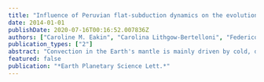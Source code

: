 ```yaml
---
title: "Influence of Peruvian flat-subduction dynamics on the evolution of western Amazonia"
date: 2014-01-01
publishDate: 2020-07-16T00:16:52.007836Z
authors: ["Caroline M. Eakin", "Carolina Lithgow-Bertelloni", "Federico M. Davila"]
publication_types: ["2"]
abstract: "Convection in the Earth's mantle is mainly driven by cold, dense subducting slabs, but relatively little is known about how 3D variations in slab morphology and buoyancy affect mantle flow or how the surface above deforms in response (i.e. dynamic topography). We investigate this problem by studying the dynamics of an active region of flat-slab subduction located in Peru in South America. Here the slab geometry is well known, based on the regional seismicity, and we have observations from the local geological record to validate our models. Of particular interest is the widespread subsidence and deposition of the Solimoes Formation across western Amazonia that coincided with the development of the Peruvian flat-slab during the Mid-Late Miocene. This formation covers an extensive area from the foredeep to the Purus Arch located similar to 2000 km away from the trench. Close to the Andes the preservation of several kilometers of sedimentary thicknesses can be easily accounted for by flexure. Based on an estimate of the Andean loading we predict 2.8 to 3.6 km of accommodation space that spans 100 km. The spatial and temporal history of the Solimoes Formation however, particularly the thick distal foreland accumulations up to 1.2 km deep, can only be matched with the addition of a longer-wavelength dynamic source of topography. Following the transition from normal to flat subduction, we predict over 1 km of dynamic subsidence (similar to 1500 km wide) that propagates over 1000 km away from the trench, tracking the subduction leading edge. This is followed by a pulse of dynamic uplift over the flat segment behind it. We therefore propose that a combination of uplift, flexure and dynamic topography during slab flattening in Peru is responsible for the sedimentation history and landscape evolution of western Amazonia that eventually led to the configuration of the Amazon Drainage Basin we know today. (C) 2014 Elsevier B.V. All rights reserved."
featured: false
publication: "*Earth Planetary Science Lett.*"
---
```


